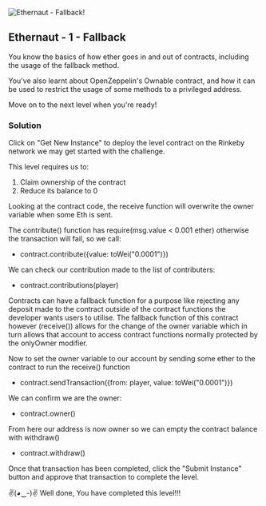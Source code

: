 ![Ethernaut - Fallback!](https://ethernaut.openzeppelin.com/imgs/BigLevel1.svg)

## Ethernaut - 1 - Fallback

You know the basics of how ether goes in and out of contracts, including the usage of the fallback method.

You've also learnt about OpenZeppelin's Ownable contract, and how it can be used to restrict the usage of some methods to a privileged address.

Move on to the next level when you're ready!

### Solution

Click on "Get New Instance" to deploy the level contract on the Rinkeby network we may get started with the challenge.

This level requires us to:
1. Claim ownership of the contract
2. Reduce its balance to 0

Looking at the contract code, the receive function will overwrite the owner variable when some Eth is sent.

The contribute() function has require(msg.value < 0.001 ether) otherwise the transaction will fail, so we call:
- contract.contribute({value: toWei("0.0001")})

We can check our contribution made to the list of contributers:
- contract.contributions(player)

Contracts can have a fallback function for a purpose like rejecting any deposit made to the contract outside of the contract functions the developer wants users to utilise. The fallback function of this contract however (receive()) allows for the change of the owner variable which in turn allows that account to access contract functions normally protected by the onlyOwner modifier.

Now to set the owner variable to our account by sending some ether to the contract to run the receive() function
- contract.sendTransaction({from: player, value: toWei("0.0001")})

We can confirm we are the owner:
- contract.owner()

From here our address is now owner so we can empty the contract balance with withdraw()
- contract.withdraw()

Once that transaction has been completed, click the "Submit Instance" button and approve that transaction to complete the level.

✌(◕‿-)✌ Well done, You have completed this level!!!

